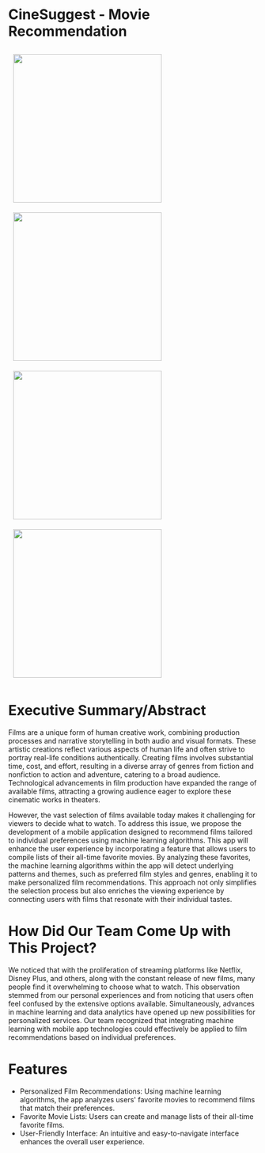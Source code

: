 # CineSuggest - Movie Recommendation

<img src="https://github.com/CineSuggest-dev-team1/CineSuggest/assets/90821463/55d662df-1f67-441f-a4fd-95572b520825" width="300" style="margin: 10px;">
<img src="https://github.com/CineSuggest-dev-team1/CineSuggest/assets/90821463/2e40acea-c9de-4316-9afa-71cb015a4897" width="300" style="margin: 10px;">
<img src="https://github.com/CineSuggest-dev-team1/CineSuggest/assets/90821463/d5706b67-0b1d-4b97-b5bb-64e24f832612" width="300" style="margin: 10px;">
<img src="https://github.com/CineSuggest-dev-team1/CineSuggest/assets/90821463/4176668c-a6a9-4dc7-ab8f-aa348661a62b" width="300" style="margin: 10px;">

# Executive Summary/Abstract
Films are a unique form of human creative work, combining production processes and narrative storytelling in both audio and visual formats. These artistic creations reflect various aspects of human life and often strive to portray real-life conditions authentically. Creating films involves substantial time, cost, and effort, resulting in a diverse array of genres from fiction and nonfiction to action and adventure, catering to a broad audience. Technological advancements in film production have expanded the range of available films, attracting a growing audience eager to explore these cinematic works in theaters.

However, the vast selection of films available today makes it challenging for viewers to decide what to watch. To address this issue, we propose the development of a mobile application designed to recommend films tailored to individual preferences using machine learning algorithms. This app will enhance the user experience by incorporating a feature that allows users to compile lists of their all-time favorite movies. By analyzing these favorites, the machine learning algorithms within the app will detect underlying patterns and themes, such as preferred film styles and genres, enabling it to make personalized film recommendations. This approach not only simplifies the selection process but also enriches the viewing experience by connecting users with films that resonate with their individual tastes.


# How Did Our Team Come Up with This Project?
We noticed that with the proliferation of streaming platforms like Netflix, Disney Plus, and others, along with the constant release of new films, many people find it overwhelming to choose what to watch. This observation stemmed from our personal experiences and from noticing that users often feel confused by the extensive options available. Simultaneously, advances in machine learning and data analytics have opened up new possibilities for personalized services. Our team recognized that integrating machine learning with mobile app technologies could effectively be applied to film recommendations based on individual preferences.

# Features
- Personalized Film Recommendations: Using machine learning algorithms, the app analyzes users' favorite movies to recommend films that match their preferences.
- Favorite Movie Lists: Users can create and manage lists of their all-time favorite films.
- User-Friendly Interface: An intuitive and easy-to-navigate interface enhances the overall user experience.
